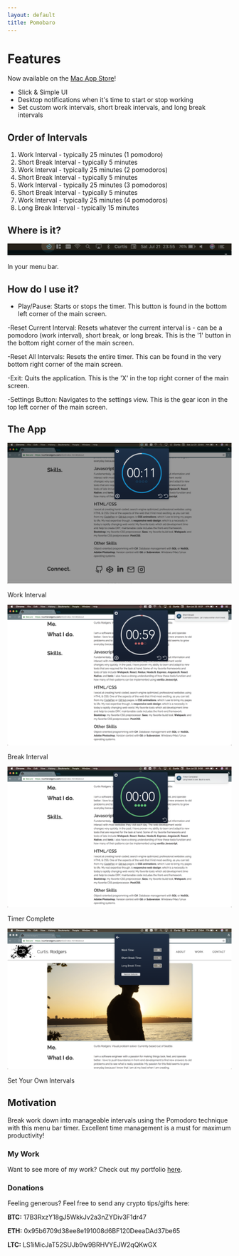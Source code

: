 ```yaml
---
layout: default
title: Pomobaro
---
```


# [](#header-features)Features

Now available on the [Mac App Store](https://itunes.apple.com/app/pomobaro/id1415437485)!

- Slick & Simple UI
- Desktop notifications when it's time to start or stop working
- Set custom work intervals, short break intervals, and long break intervals

## [](#header-intervals)Order of Intervals

1.  Work Interval - typically 25 minutes (1 pomodoro)
1.  Short Break Interval - typically 5 minutes
1.  Work Interval - typically 25 minutes (2 pomodoros)
1.  Short Break Interval - typically 5 minutes
1.  Work Interval - typically 25 minutes (3 pomodoros)
1.  Short Break Interval - typically 5 minutes
1.  Work Interval - typically 25 minutes (4 pomodoros)
1.  Long Break Interval - typically 15 minutes

## [](#header-where)Where is it?

![](./assets/where.png?raw=true)

<div class="image-caption">In your menu bar.</div>

## [](#header-how)How do I use it?

- Play/Pause: Starts or stops the timer. This button is found in the bottom left corner of the main screen.

-Reset Current Interval: Resets whatever the current interval is - can be a pomodoro (work interval), short break, or long break. This is the '1' button in the bottom right corner of the main screen.

-Reset All Intervals: Resets the entire timer. This can be found in the very bottom right corner of the main screen.

-Exit: Quits the application. This is the 'X' in the top right corner of the main screen.

-Settings Button: Navigates to the settings view. This is the gear icon in the top left corner of the main screen.

## [](#header-view)The App

![](./assets/app_work.png?raw=true)

<div class="image-caption">Work Interval</div>

![](./assets/app_break.png?raw=true)

<div class="image-caption">Break Interval</div>

![](./assets/app_complete.png?raw=true)

<div class="image-caption">Timer Complete</div>

![](./assets/app_settings.png?raw=true)

<div class="image-caption">Set Your Own Intervals</div>

## [](#header-motivation)Motivation

Break work down into manageable intervals using the Pomodoro technique with this menu bar timer. Excellent time management is a must for maximum productivity!

### [](#header-portfolio)My Work

Want to see more of my work? Check out my portfolio
[here](https://curtisrodgers.com/).

### [](#header-generous)Donations

Feeling generous? Feel free to send any crypto tips/gifts here:

**BTC:** 17B3RxzY18gJ5WkkJv2a3nZYDiv3F1dr47

**ETH:** 0x95b6709d38ee8e191008d6BF120DeeaDAd37be65

**LTC:** LS1iMicJaT52SUJb9w9BRHVYEJW2qQKwGX

